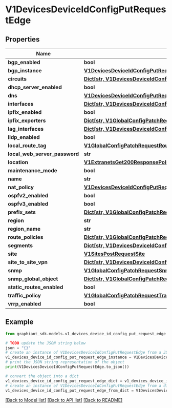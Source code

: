 # V1DevicesDeviceIdConfigPutRequestEdge


## Properties

Name | Type | Description | Notes
------------ | ------------- | ------------- | -------------
**bgp_enabled** | **bool** |  | [optional] 
**bgp_instance** | [**V1DevicesDeviceIdConfigPutRequestCoreBgpInstance**](V1DevicesDeviceIdConfigPutRequestCoreBgpInstance.md) |  | [optional] 
**circuits** | [**Dict[str, V1DevicesDeviceIdConfigPutRequestEdgeCircuitsValue]**](V1DevicesDeviceIdConfigPutRequestEdgeCircuitsValue.md) |  | [optional] 
**dhcp_server_enabled** | **bool** |  | [optional] 
**dns** | [**V1DevicesDeviceIdConfigPutRequestEdgeDns**](V1DevicesDeviceIdConfigPutRequestEdgeDns.md) |  | [optional] 
**interfaces** | [**Dict[str, V1DevicesDeviceIdConfigPutRequestEdgeInterfacesValue]**](V1DevicesDeviceIdConfigPutRequestEdgeInterfacesValue.md) |  | [optional] 
**ipfix_enabled** | **bool** |  | [optional] 
**ipfix_exporters** | [**Dict[str, V1GlobalConfigPatchRequestIpfixExportersValue]**](V1GlobalConfigPatchRequestIpfixExportersValue.md) |  | [optional] 
**lag_interfaces** | [**Dict[str, V1DevicesDeviceIdConfigPutRequestEdgeLagInterfacesValue]**](V1DevicesDeviceIdConfigPutRequestEdgeLagInterfacesValue.md) |  | [optional] 
**lldp_enabled** | **bool** |  | [optional] 
**local_route_tag** | [**V1GlobalConfigPatchRequestRoutingPoliciesValuePolicyStatementsValueStatementMatchesValueMatchRouteTag**](V1GlobalConfigPatchRequestRoutingPoliciesValuePolicyStatementsValueStatementMatchesValueMatchRouteTag.md) |  | [optional] 
**local_web_server_password** | **str** |  | [optional] 
**location** | [**V1ExtranetsGet200ResponsePoliciesInnerBranchesExcludedDevicesInnerLocation**](V1ExtranetsGet200ResponsePoliciesInnerBranchesExcludedDevicesInnerLocation.md) |  | [optional] 
**maintenance_mode** | **bool** |  | [optional] 
**name** | **str** |  | [optional] 
**nat_policy** | [**V1DevicesDeviceIdConfigPutRequestEdgeNatPolicy**](V1DevicesDeviceIdConfigPutRequestEdgeNatPolicy.md) |  | [optional] 
**ospfv2_enabled** | **bool** |  | [optional] 
**ospfv3_enabled** | **bool** |  | [optional] 
**prefix_sets** | [**Dict[str, V1GlobalConfigPatchRequestGlobalPrefixSetsValue]**](V1GlobalConfigPatchRequestGlobalPrefixSetsValue.md) |  | [optional] 
**region** | **str** |  | [optional] 
**region_name** | **str** |  | [optional] 
**route_policies** | [**Dict[str, V1GlobalConfigPatchRequestRoutingPoliciesValue]**](V1GlobalConfigPatchRequestRoutingPoliciesValue.md) |  | [optional] 
**segments** | [**Dict[str, V1DevicesDeviceIdConfigPutRequestCoreCoreVrf]**](V1DevicesDeviceIdConfigPutRequestCoreCoreVrf.md) |  | [optional] 
**site** | [**V1SitesPostRequestSite**](V1SitesPostRequestSite.md) |  | [optional] 
**site_to_site_vpn** | [**Dict[str, V1DevicesDeviceIdConfigPutRequestEdgeSiteToSiteVpnValue]**](V1DevicesDeviceIdConfigPutRequestEdgeSiteToSiteVpnValue.md) |  | [optional] 
**snmp** | [**V1GlobalConfigPatchRequestSnmpsValue**](V1GlobalConfigPatchRequestSnmpsValue.md) |  | [optional] 
**snmp_global_object** | [**Dict[str, V1GlobalConfigPatchRequestSnmpsValue]**](V1GlobalConfigPatchRequestSnmpsValue.md) |  | [optional] 
**static_routes_enabled** | **bool** |  | [optional] 
**traffic_policy** | [**V1GlobalConfigPatchRequestTrafficPolicies**](V1GlobalConfigPatchRequestTrafficPolicies.md) |  | [optional] 
**vrrp_enabled** | **bool** |  | [optional] 

## Example

```python
from graphiant_sdk.models.v1_devices_device_id_config_put_request_edge import V1DevicesDeviceIdConfigPutRequestEdge

# TODO update the JSON string below
json = "{}"
# create an instance of V1DevicesDeviceIdConfigPutRequestEdge from a JSON string
v1_devices_device_id_config_put_request_edge_instance = V1DevicesDeviceIdConfigPutRequestEdge.from_json(json)
# print the JSON string representation of the object
print(V1DevicesDeviceIdConfigPutRequestEdge.to_json())

# convert the object into a dict
v1_devices_device_id_config_put_request_edge_dict = v1_devices_device_id_config_put_request_edge_instance.to_dict()
# create an instance of V1DevicesDeviceIdConfigPutRequestEdge from a dict
v1_devices_device_id_config_put_request_edge_from_dict = V1DevicesDeviceIdConfigPutRequestEdge.from_dict(v1_devices_device_id_config_put_request_edge_dict)
```
[[Back to Model list]](../README.md#documentation-for-models) [[Back to API list]](../README.md#documentation-for-api-endpoints) [[Back to README]](../README.md)


